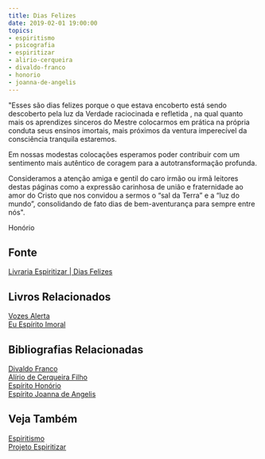 ```yaml
---
title: Dias Felizes
date: 2019-02-01 19:00:00
topics: 
- espiritismo
- psicografia
- espiritizar
- alirio-cerqueira
- divaldo-franco
- honorio
- joanna-de-angelis
---
```


"Esses são dias felizes porque o que estava encoberto está sendo descoberto pela
luz da Verdade raciocinada e refletida , na qual quanto mais os aprendizes
sinceros do Mestre colocarmos em prática na própria conduta seus ensinos
imortais, mais próximos da ventura imperecível da consciência tranquila
estaremos.

Em nossas modestas colocações esperamos poder contribuir com um sentimento mais
autêntico de coragem para a autotransformação profunda.

Consideramos a atenção amiga e gentil do caro irmão ou irmã leitores destas
páginas como a expressão carinhosa de união e fraternidade ao amor do Cristo que
nos convidou a sermos o “sal da Terra” e a “luz do mundo”, consolidando de fato
dias de bem-aventurança para sempre entre nós".

Honório

## Fonte
[Livraria Espiritizar | Dias Felizes](https://loja.livrariaespiritizar.com.br/dias-felizes-p-64.html)

## Livros Relacionados
[Vozes Alerta](../vozes-alerta)  
[Eu Espírito Imoral](../eu-espirito-imortal)


## Bibliografias Relacionadas
[Divaldo Franco](../divaldo-franco)  
[Alírio de Cerqueira Filho](../alirio-de-cerqueira-filho)  
[Espírito Honório](../honorio)  
[Espírito Joanna de Angelis](../joanna-de-angelis)  

## Veja Também
[Espiritismo](/espiritismo)  
[Projeto Espiritizar](/sobre/espiritizar)  
